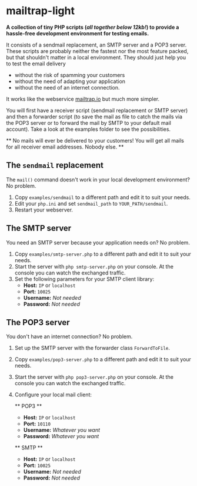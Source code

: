 # mailtrap-light
**A collection of tiny PHP scripts (_all together below 12kb!_) to provide a hassle-free development environment for testing emails.**

It consists of a sendmail replacement, an SMTP server and a POP3 server. These scripts are probably neither the fastest nor the most feature packed, but that shouldn't matter in a local environment. They should just help you to test the email delivery

* without the risk of spamming your customers
* without the need of adapting your application
* without the need of an internet connection.

It works like the webservice [mailtrap.io](https://mailtrap.io/) but much more simpler.

You will first have a receiver script (sendmail replacement or SMTP server) and then a forwarder script (to save the mail as file to catch the mails via the POP3 server or to forward the mail by SMTP to your default mail account). Take a look at the examples folder to see the possibilities.

** No mails will ever be delivered to your customers! You will get all mails for all receiver email addresses. Nobody else. **


## The `sendmail` replacement
The `mail()` command doesn't work in your local development environment? No problem.

 1. Copy `examples/sendmail` to a different path and edit it to suit your needs.
 2. Edit your `php.ini` and set `sendmail_path` to `YOUR_PATH/sendmail`.
 3. Restart your webserver.


## The SMTP server
You need an SMTP server because your application needs on? No problem.

 1. Copy `examples/smtp-server.php` to a different path and edit it to suit your needs.
 2. Start the server with `php smtp-server.php` on your console. At the console you can watch the exchanged traffic.
 3. Set the following parameters for your SMTP client library:
     * **Host:** `IP` or `localhost`
	 * **Port:** `10025`
	 * **Username:** _Not needed_
	 * **Password:** _Not needed_


## The POP3 server
You don't have an internet connection? No problem.

 1. Set up the SMTP server with the forwarder class `ForwardToFile`.
 2. Copy `examples/pop3-server.php` to a different path and edit it to suit your needs.
 3. Start the server with `php pop3-server.php` on your console. At the console you can watch the exchanged traffic.
 4. Configure your local mail client:

	 ** POP3 **
     * **Host:** `IP` or `localhost`
	 * **Port:** `10110`
	 * **Username:** _Whatever you want_
	 * **Password:** _Whatever you want_

	** SMTP **
     * **Host:** `IP` or `localhost`
	 * **Port:** `10025`
	 * **Username:** _Not needed_
	 * **Password:** _Not needed_

